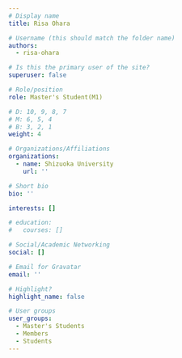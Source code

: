 ```yaml
---
# Display name
title: Risa Ohara

# Username (this should match the folder name)
authors:
  - risa-ohara

# Is this the primary user of the site?
superuser: false

# Role/position
role: Master's Student(M1)

# D: 10, 9, 8, 7
# M: 6, 5, 4
# B: 3, 2, 1
weight: 4

# Organizations/Affiliations
organizations:
  - name: Shizuoka University
    url: ''

# Short bio
bio: ''

interests: []

# education:
#   courses: []

# Social/Academic Networking
social: []

# Email for Gravatar
email: ''

# Highlight?
highlight_name: false

# User groups
user_groups:
  - Master's Students
  - Members
  - Students
--- 
```

